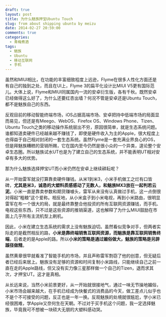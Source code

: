 ```yaml
---
draft: true
layout: post
title: 为什么魅族押宝Ubuntu Touch
slug: from about shipping ubuntu by meizu
date: 2014-02-27 20:59:00
comments: true
categories:
  - 青梅煮酒
tags:
  - 魅族
  - Ubuntu
  - 移动互联网
  - 手机
---
```


虽然和MIUI相比，在功能的丰富细致程度上远逊，Flyme在很多人性化方面还是有自己的独到之处，而且在UI上，Flyme 3的扁平化设计比MIUI V5更有国际范儿。大体上说，Flyme和MIUI同属国内一流的安卓衍生版，各有千秋。既然安卓已经做得这么好了，为什么还要红杏出墙？何况不管是安卓还是Ubuntu Touch，都不是魅族自己的东西。

反观目前的移动智能终端市场，iOS占据高端市场、安卓把持中低端市场的局面显而易见，但还是有Meego、WebOS、Firefox OS、Windows Phone、Tizen、Ubuntu Touch之类的移动操作系统层出不穷，原因很简单，就是生态系统问题。谁都知道卖硬件已经越来越不赚钱了，即使是硬件收入为主的Apple，很大程度上也得益于自己相对封闭的一套生态系统。虽然Flyme是一套充满业界良心的OS，但是拜魅族糟糕的营销所赐，它在国内至今仍然是很小众的一个异类，遑论整个安卓生态圈。所以魅族试水UT也是为了建立自己的生态系统，并不能表明UT相对安卓有多大的优势。

那为什么魅族选择押宝UT而小米仍然在安卓上继续耕耘呢？

从一开始雷军就没打算靠卖硬件赚钱。从米1到米3，小米手机做工之烂有口皆碑，**尤其是米3，诚恳的大塑料质感感动了无数人，和魅族MX3放在一起判若云泥**。小米一直是靠卖参数和期货赚噱头，雷军从来没有认真做过手机，这一点倒很对得起“粗粮”这个爱称。相反地，从小米盒子到小米电视，再到小米路由，很明显雷军在布一个很大的局，就是最终靠整合他投资的所有互联网资源赚钱，而手机、电视这些东西，只不过是这些资源的推销渠道，这也解释了为什么MIUI鼓励在市面上几乎所有主流机型上刷机。

因此，小米在建立生态系统的需求上没有魅族迫切。虽然看似竞争对手，但两者实际走的是截然相反的路，**小米是靠终端销售互联网资源，而魅族是靠互联网销售终端**，后者走的是Apple的路。所以**小米的策略是通过媚俗做大，魅族的策略是另辟蹊径做精**。

虽然黄章很早就看准了智能手机的市场，并且声称雷军剽窃了他的创意，但无疑后者已经后来居上。魅族没有足够的资源和时间复制小米路线，只能继续自己之前一直在走的Apple路线，但又没有实力像三星那样做一个自己的Tizen，退而求其次，才押宝UT。这才是真相。

从长远来说，当然小米前景更好，从一开始就很接地气，通过一味无节操地媚俗，小米市场会越来越大，在手机已经成为快餐式的消费品的今天，做工差点儿似乎也不是个不可接受的问题，反正也是一年一换。反观魅族的处境就很尴尬，学小米已经很困难，学Apple又奈何生在天朝。不过对于买手机这个问题，我一定选择魅族，毕竟我可不想被一块硕大无朋的大塑料感动哭。
